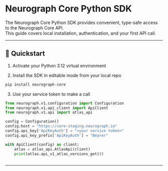 # Neurograph Core Python SDK

The Neurograph Core Python SDK provides convenient, type-safe access to the Neurograph Core API.  
This guide covers local installation, authentication, and your first API call.

---

## 🚀 Quickstart

1. Activate your Python 3.12 virtual environment

2. Install the SDK in editable mode from your local repo

```bash
pip install neurograph-core
```

3. Use your service token to make a call
```python
from neurograph.v1.configuration import Configuration
from neurograph.v1.api_client import ApiClient
from neurograph.v1.api import atlas_api

config = Configuration()
config.host = "https://core-staging.neurograph.io"
config.api_key['ApiKeyAuth'] = "<your service token>"
config.api_key_prefix['ApiKeyAuth'] = "Bearer"

with ApiClient(config) as client:
    atlas = atlas_api.AtlasApi(client)
    print(atlas.api_v1_atlas_versions_get())
    
```
---
